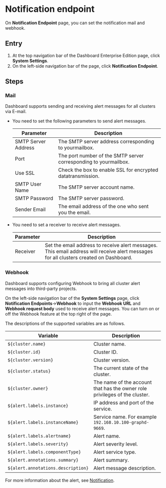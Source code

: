 # Notification endpoint

On **Notification Endpoint** page, you can set the notification mail and webhook.

## Entry

1. At the top navigation bar of the Dashboard Enterprise Edition page, click **System Settings**.
2. On the left-side navigation bar of the page, click **Notification Endpoint**.

## Steps

### Mail

Dashboard supports sending and receiving alert messages for all clusters via E-mail.

- You need to set the following parameters to send alert messages.

  | Parameter           | Description                                                         |
  | -------------- | ------------------------------------------------------------ |
  | SMTP Server Address| The SMTP server address corresponding to yourmailbox.                               |
  | Port         | The port number of the SMTP server corresponding to yourmailbox.                                |
  | Use SSL        | Check the box to enable SSL for encrypted datatransmission.                              |
  | SMTP User Name     | The SMTP server account name.                                         |
  | SMTP Password       | The SMTP server password.                                           |
  | Sender Email     | The email address of the one who sent you the email.                                    |

- You need to set a receiver to receive alert messages.

  | Parameter           | Description                                                         |
  | -------------- | ------------------------------------------------------------ |
  | Receiver         | Set the email address to receive alert messages. This email address will receive alert messages for all clusters created on Dashboard. |

### Webhook

Dashboard supports configuring Webhook to bring all cluster alert messages into third-party projects.
  
On the left-side navigation bar of the **System Settings** page, click **Notification Endpoints**->**Webhook** to input the **Webhook URL** and **Webhook request body** used to receive alert messages. You can turn on or off the Webhook feature at the top right of the page.

The descriptions of the supported variables are as follows.

| Variable           | Description      |
| -------------- | --------- |
|`${cluster.name}` | Cluster name. |
|`${cluster.id}`  | Cluster ID. | 
|`${cluster.version}` | Cluster version.|
|`${cluster.status}` | The current state of the cluster.|
|`${cluster.owner}` | The name of the account that has the owner role privileges of the cluster.|
|`${alert.labels.instance}` | IP address and port of the service.  |
|`${alert.labels.instanceName}` |  Service name. For example `192.168.10.100-graphd-9669`. |
|`${alert.labels.alertname}` | Alert name.|
|`${alert.labels.severity}` | Alert severity level.|
|`${alert.labels.componentType}` |  Alert service type.|
|`${alert.annotations.summary}` | Alert summary.|
|`${alert.annotations.description}` |  Alert message description.|

For more information about the alert, see [Notification](../4.cluster-operator/9.notification.md).
